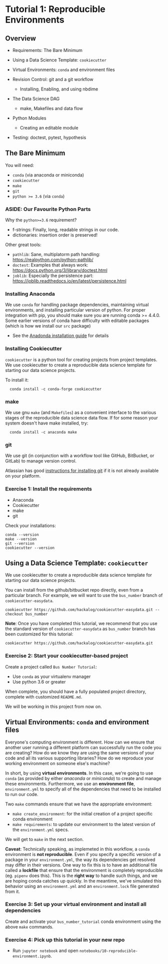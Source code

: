 # Tutorial 1: Reproducible Environments

## Overview

* Requirements: The Bare Minimum 

* Using a Data Science Template: `cookiecutter`

* Virtual Environments: `conda` and environment files
* Revision Control: git and a git workflow
   * Installing, Enabling, and using nbdime
* The Data Science DAG
   * make, Makefiles and data flow
* Python Modules
   * Creating an editable module
* Testing: doctest, pytest, hypothesis

## The Bare Minimum
You will need:
* `conda` (via anaconda or miniconda)
* `cookiecutter` 
* `make`
* `git`
* `python >= 3.6` (via `conda`)

### ASIDE: Our Favourite Python Parts
Why the `python>=3.6` requirement?
* f-strings: Finally, long, readable strings in our code.
* dictionaries: insertion order is preserved!

Other great tools:
* `pathlib`: Sane, multiplatorm path handling: https://realpython.com/python-pathlib/
* `doctest`: Examples that always work: https://docs.python.org/3/library/doctest.html
* `joblib`: Especially the persistence part: https://joblib.readthedocs.io/en/latest/persistence.html

 ### Installing Anaconda
We use `conda` for handling package dependencies, maintaining virtual environments, and installing particular version of python. For proper integration with pip, you should make sure you are running conda >= 4.4.0. Some earlier versions of conda have difficulty with editable packages (which is how we install our `src` package)

* See the [Anadonda installation guide](https://conda.io/docs/user-guide/install/index.html) for details

### Installing Cookiecutter
`cookiecutter` is a python tool for creating projects from project templates. We use cookiecutter to create a reproducible data science template for starting our data science projects.

To install it:
```
  conda install -c conda-forge cookiecutter
```
### make
We use gnu `make` (and `Makefiles`) as a convenient interface to the various stages of the reproducible data science data flow. If for some reason your system doesn't have make installed, try:
```
  conda install -c anaconda make
```
### git
We use git (in conjunction with a workflow tool like GitHub, BitBucket, or GitLab) to manage version control. 

Atlassian has good [instructions for installing git](https://www.atlassian.com/git/tutorials/install-git) if it is not already available on your platform.

### Exercise 1: Install the requirements
* Anaconda
* Cookiecutter
* make
* git

Check your installations:

```
conda --version
make --version
git --version
cookiecutter --version
```

## Using a Data Science Template: `cookiecutter`

We use cookiecutter to create a reproducible data science template for starting our data science projects.


You can install from the github/bitbucket repo directly, even from a particular branch. For example, we will want to use the `bus_number` branch of `cookiecutter-easydata`.

```
cookiecutter https://github.com/hackalog/cookiecutter-easydata.git --checkout bus_number
```

**Note**: Once you have completed this tutorial, we recommend that you use the standard version of `cookiecutter-easydata` as `bus_number` branch has been customized for this tutorial:
```
cookiecutter https://github.com/hackalog/cookiecutter-easydata.git
```

### Exercise 2: Start your cookiecutter-based project
Create a project called `Bus Number Tutorial`:
* Use `conda` as your virtualenv manager
* Use python 3.6 or greater

When complete, you should have a fully populated project directory, complete with customized `README.md`.

We will be working in this project from now on.


##  Virtual Environments: `conda` and environment files

Everyone's computing environment is different. How can we ensure that another user running a different platform can successfully run the code you are creating? How do we know they are using the same versions of your code and all its various supporting libraries? How do we reproduce your working environment on someone else's machine?

In short, by using **virtual environments**. In this case, we're going to use `conda` (as provided by either *anaconda* or *miniconda*) to create and manage these environments. Furthermore, we use an **environment file**, `environment.yml` to specify all of the dependencies that need to be installed to run our code.
    
Two `make` commands  ensure that we have the appropriate environment:
* `make create_environment`: for the initial creation of a project specific conda environment
* `make requirements`: to update our environment to the latest version of the `environment.yml` specs.

We will get to `make` in the next section.

**Caveat**: Technically speaking, as implemeted in this workflow, a `conda` environment is **not reproducible**. Even if you specify a specific version of a package in your `environment.yml`, the way its dependencies get resolved may differ in their versions. One way to fix this is to have an additional file called a **lockfile** that ensure that the environment is completely reproducible (eg. `pipenv` does this). This is the **right way** to handle such things, and we are hoping conda catches up quickly. In the meantime, we've simulated this behavior using an `environment.yml` and an `environment.lock` file generated from it.

### Exercise 3: Set up your virtual environment and install all dependencies
Create and activate your `bus_number_tutorial` conda environment using the above `make` commands.

### Exercise 4: Pick up this tutorial in your new repo
* Run `jupyter notebook` and open `notebooks/10-reproducible-environment.ipynb`.
